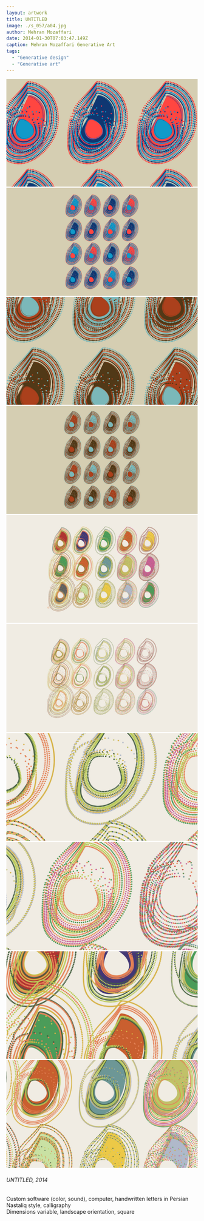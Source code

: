 ```yaml
---
layout: artwork
title: UNTITLED
image: ./s_057/a04.jpg
author: Mehran Mozaffari
date: 2014-01-30T07:03:47.149Z
caption: Mehran Mozaffari Generative Art
tags: 
  - "Generative design"
  - "Generative art"
---
```


![UNTITLED - Mehran Mozaffari Generative Art](./s_057/a01.jpg)
![UNTITLED - Mehran Mozaffari Generative Art](./s_057/a02.jpg)
![UNTITLED - Mehran Mozaffari Generative Art](./s_057/a03.jpg)
![UNTITLED - Mehran Mozaffari Generative Art](./s_057/a04.jpg)
![UNTITLED - Mehran Mozaffari Generative Art](./s_057/a05.jpg) 
![UNTITLED - Mehran Mozaffari Generative Art](./s_057/a06.jpg)
![UNTITLED - Mehran Mozaffari Generative Art](./s_057/a07.jpg)
![UNTITLED - Mehran Mozaffari Generative Art](./s_057/a08.jpg)
![UNTITLED - Mehran Mozaffari Generative Art](./s_057/a09.jpg)
![UNTITLED - Mehran Mozaffari Generative Art](./s_057/a10.jpg)


###### UNTITLED, 2014
Custom software (color, sound), computer, handwritten letters in Persian Nastaliq style, calligraphy <br>
Dimensions variable, landscape orientation, square